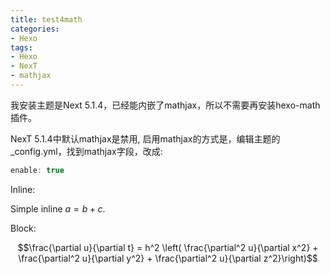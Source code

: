 ```yaml
---
title: test4math
categories: 
- Hexo
tags: 
- Hexo
- NexT
- mathjax
---
```


我安装主题是Next 5.1.4，已经能内嵌了mathjax，所以不需要再安装hexo-math插件。

NexT 5.1.4中默认mathjax是禁用, 启用mathjax的方式是，编辑主题的_config.yml，找到mathjax字段，改成:
```java
enable: true
```

Inline:

Simple inline $a = b + c$.

Block:

$$\frac{\partial u}{\partial t}
= h^2 \left( \frac{\partial^2 u}{\partial x^2} +
\frac{\partial^2 u}{\partial y^2} +
\frac{\partial^2 u}{\partial z^2}\right)$$


